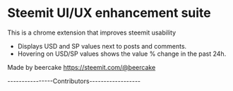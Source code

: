 # Steemit UI/UX enhancement suite
This is a chrome extension that improves steemit usability
- Displays USD and SP values next to posts and comments.
- Hovering on USD/SP values shows the value % change in the past 24h.


Made by beercake https://steemit.com/@beercake

----------------Contributors------------------